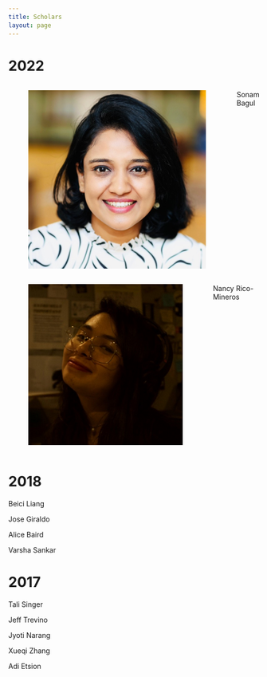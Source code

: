 ```yaml
---
title: Scholars
layout: page
---
```


# 2022

<div class="container">
    <div class="columns">
        <div class="column is-one-fifth-desktop is-one-fifth-tablet is-one-fifth-fullhd">
            <figure class="image">
                <img class="is-rounded" src="assets/photos/sonam.jpeg" alt="{{site.author-name}}">
            </figure>
        </div>
        <div class="column has-text-left-desktop has-text-left-tablet has-text-left-fullhd has-text-left-widescreen">
            <p>Sonam Bagul</p>
        </div>
    </div>
</div>

<div class="container">
    <div class="columns">
        <div class="column is-one-fifth-desktop is-one-fifth-tablet is-one-fifth-fullhd">
            <figure class="image">
                <img class="is-rounded" src="assets/photos/nancy.png" alt="{{site.author-name}}">
            </figure>
        </div>
        <div class="column has-text-left-desktop has-text-left-tablet has-text-left-fullhd has-text-left-widescreen">
            <p>Nancy Rico-Mineros</p>
        </div>
    </div>
</div>

# 2018

Beici Liang

Jose Giraldo

Alice Baird

Varsha Sankar

# 2017

Tali Singer

Jeff Trevino

Jyoti Narang

Xueqi Zhang

Adi Etsion
